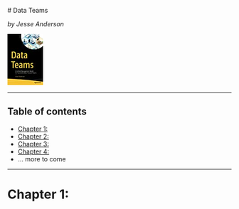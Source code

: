 # Data Teams

_by Jesse Anderson_

![](./resources/data-teams.jpg "Data Teams")

---

## Table of contents

- [Chapter 1: ](#chapter1)
- [Chapter 2: ](#chapter2)
- [Chapter 3: ](#chapter3)
- [Chapter 4: ](#chapter4)
- ... more to come

---

<a name="chapter1">
    <h1>Chapter 1: </h1>
</a>
